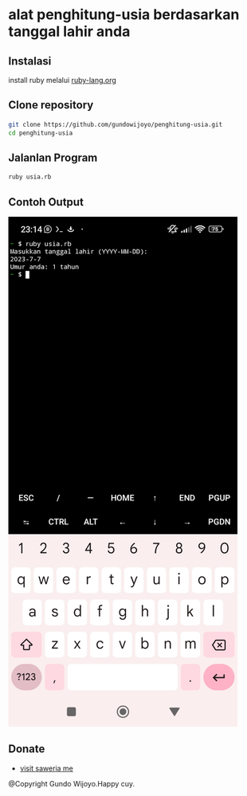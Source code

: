 # alat penghitung-usia berdasarkan tanggal lahir anda

## Instalasi
install ruby melalui <a href="https://www.ruby-lang.org/en/documentation/installation/">ruby-lang.org</a>

## Clone repository 
```bash
git clone https://github.com/gundowijoyo/penghitung-usia.git
cd penghitung-usia
```

## Jalanlan Program
 ```bash
ruby usia.rb
 ```

## Contoh Output
 ![Alt Text](https://github.com/gundowijoyo/penghitung-usia/blob/main/Screenshot_2024-07-07-23-14-55-077_com.termux.jpg)

## Donate
- <a href="https://saweria.co/Gundo">visit saweria me</a>

@Copyright Gundo Wijoyo.Happy cuy.

